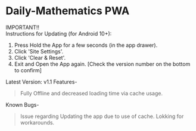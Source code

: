 # Daily-Mathematics PWA
IMPORTANT!!\
Instructions for Updating (for Android 10+):
1. Press Hold the App for a few seconds (in the app drawer).
2. Click 'Site Settings'.
3. Click 'Clear & Reset'.
4. Exit and Open the App again. [Check the version number on the bottom to confirm]

Latest Version:
v1.1
Features-
>Fully Offline and decreased loading time via cache usage.

Known Bugs-
 >Issue regarding Updating the app due to use of cache. Lokking for workarounds.
